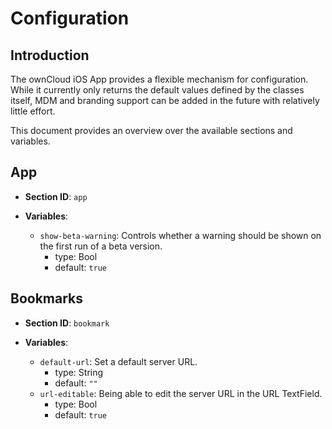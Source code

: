 # Configuration

## Introduction

The ownCloud iOS App provides a flexible mechanism for configuration. While it currently only returns the default values defined by the classes itself, MDM and branding support can be added in the future with relatively little effort.

This document provides an overview over the available sections and variables.

## App

- **Section ID**: `app`

- **Variables**:
	- `show-beta-warning`: Controls whether a warning should be shown on the first run of a beta version.
		- type: Bool
		- default: `true`

## Bookmarks

- **Section ID**: `bookmark`

- **Variables**:
	- `default-url`: Set a default server URL.
		- type: String
		- default: `""`
	- `url-editable`: Being able to edit the server URL in the URL TextField.
		- type: Bool
		- default: `true`

